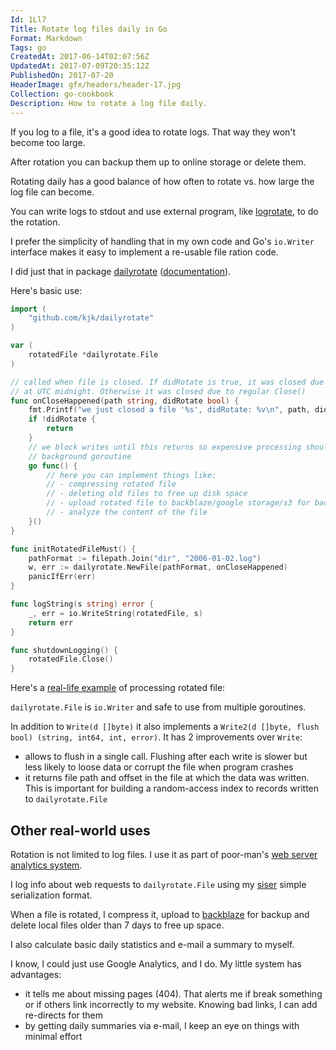 ```yaml
---
Id: 1Ll7
Title: Rotate log files daily in Go
Format: Markdown
Tags: go
CreatedAt: 2017-06-14T02:07:56Z
UpdatedAt: 2017-07-09T20:35:12Z
PublishedOn: 2017-07-20
HeaderImage: gfx/headers/header-17.jpg
Collection: go-cookbook
Description: How to rotate a log file daily.
---
```


If you log to a file, it's a good idea to rotate logs. That way they won't become too large.

After rotation you can backup them up to online storage or delete them.

Rotating daily has a good balance of how often to rotate vs. how large the log file can become.

You can write logs to stdout and use external program, like [logrotate](https://www.cyberciti.biz/faq/how-do-i-rotate-log-files/), to do the rotation.

I prefer the simplicity of handling that in my own code and Go's `io.Writer` interface makes it easy to implement a re-usable file ration code.

I did just that in package [dailyrotate](https://github.com/kjk/dailyrotate) ([documentation](https://godoc.org/github.com/kjk/dailyrotate)).

Here's basic use:

```go
import (
	"github.com/kjk/dailyrotate"
)

var (
	rotatedFile *dailyrotate.File
)

// called when file is closed. If didRotate is true, it was closed due to rotation
// at UTC midnight. Otherwise it was closed due to regular Close()
func onCloseHappened(path string, didRotate bool) {
	fmt.Printf("we just closed a file '%s', didRotate: %v\n", path, didRotate)
	if !didRotate {
		return
	}
	// we block writes until this returns so expensive processing should be done in
	// background goroutine
	go func() {
		// here you can implement things like:
		// - compressing rotated file
		// - deleting old files to free up disk space
		// - upload rotated file to backblaze/google storage/s3 for backup
		// - analyze the content of the file
	}()
}

func initRotatedFileMust() {
	pathFormat := filepath.Join("dir", "2006-01-02.log")
	w, err := dailyrotate.NewFile(pathFormat, onCloseHappened)
	panicIfErr(err)
}

func logString(s string) error {
	_, err = io.WriteString(rotatedFile, s)
	return err
}

func shutdownLogging() {
	rotatedFile.Close()
}
```

Here's a [real-life example](https://github.com/kjk/blog/blob/ee30c22379c90642880c8fae33fa3b767a22cb64/visitor_analytics.go#L229) of processing rotated file:


`dailyrotate.File` is `io.Writer` and safe to use from multiple goroutines.

In addition to `Write(d []byte)` it also implements a `Write2(d []byte, flush bool) (string, int64, int, error)`. It has 2 improvements over `Write`:

* allows to flush in a single call. Flushing after each write is slower but less likely to loose data or corrupt the file when program crashes
* it returns file path and offset in the file at which the data was written. This is important for building a random-access index to records written to `dailyrotate.File`

## Other real-world uses

Rotation is not limited to log files. I use it as part of poor-man's [web server analytics system](https://github.com/kjk/blog/blob/master/visitor_analytics.go).

I log info about web requests to `dailyrotate.File` using my [siser](/article/vkeR/simple-serialization-for-logging-and-analytics-in-go.html) simple serialization format.

When a file is rotated, I compress it, upload to [backblaze](https://www.backblaze.com/b2/cloud-storage.html) for backup and delete local files older than 7 days to free up space.

I also calculate basic daily statistics and e-mail a summary to myself.

I know, I could just use Google Analytics, and I do. My little system has advantages:
* it tells me about missing pages (404). That alerts me if break something or if others link incorrectly to my website. Knowing bad links, I can add re-directs for them
* by getting daily summaries via e-mail, I keep an eye on things with minimal effort
